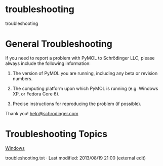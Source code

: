 # troubleshooting

troubleshooting

# General Troubleshooting

If you need to report a problem with PyMOL to Schrödinger LLC, please always include the following information: 

  1. The version of PyMOL you are running, including any beta or revision numbers.

  2. The computing platform upon which PyMOL is running (e.g. Windows XP, or Fedora Core 6).

  3. Precise instructions for reproducing the problem (if possible).




Thank you! [help@schrodinger.com](mailto:mailto:help@schrodinger.com?subject=PyMOL%20Windows%20Launch%20Problem "mailto:help@schrodinger.com?subject=PyMOL%20Windows%20Launch%20Problem")

# Troubleshooting Topics

[Windows](/dokuwiki/doku.php?id=troubleshooting:windows "troubleshooting:windows")

troubleshooting.txt · Last modified: 2013/08/19 21:00 (external edit)
